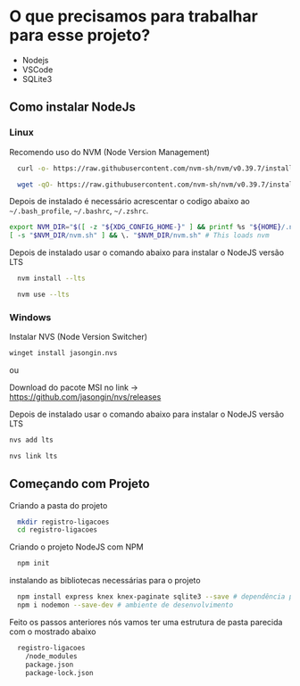 
# O que precisamos para trabalhar para esse projeto?

- Nodejs
- VSCode
- SQLite3

## Como instalar NodeJs
  
### Linux

  Recomendo uso do NVM (Node Version Management)

  ```bash
    curl -o- https://raw.githubusercontent.com/nvm-sh/nvm/v0.39.7/install.sh | bash

    wget -qO- https://raw.githubusercontent.com/nvm-sh/nvm/v0.39.7/install.sh | bash
  ```

Depois de instalado é necessário acrescentar o codigo abaixo ao `~/.bash_profile`, `~/.bashrc`, `~/.zshrc`.

```bash
export NVM_DIR="$([ -z "${XDG_CONFIG_HOME-}" ] && printf %s "${HOME}/.nvm" || printf %s "${XDG_CONFIG_HOME}/nvm")"
[ -s "$NVM_DIR/nvm.sh" ] && \. "$NVM_DIR/nvm.sh" # This loads nvm
```

Depois de instalado usar o comando abaixo para instalar o NodeJS versão LTS

```bash
  nvm install --lts

  nvm use --lts
```

### Windows

Instalar NVS (Node Version Switcher)

```bash
winget install jasongin.nvs
```

ou

Download do pacote MSI no link -> https://github.com/jasongin/nvs/releases

Depois de instalado usar o comando abaixo para instalar o NodeJS versão LTS

```bash
nvs add lts

nvs link lts
```

## Começando com Projeto

Criando a pasta do projeto

```bash
  mkdir registro-ligacoes
  cd registro-ligacoes
```

Criando o projeto NodeJS com NPM

```bash
  npm init
```

instalando as bibliotecas necessárias para o projeto

```bash
  npm install express knex knex-paginate sqlite3 --save # dependência para produção
  npm i nodemon --save-dev # ambiente de desenvolvimento
```

Feito os passos anteriores nós vamos ter uma estrutura de pasta parecida com o mostrado abaixo

```bash
  registro-ligacoes
    /node_modules
    package.json
    package-lock.json
```
